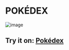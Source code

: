 # POKÉDEX
![image](https://user-images.githubusercontent.com/84252964/172077719-15f0d63b-1e2b-4d0c-a492-34131683baf3.png)

## Try it on: [Pokédex](https://pokedex.marco-cortes.me)

